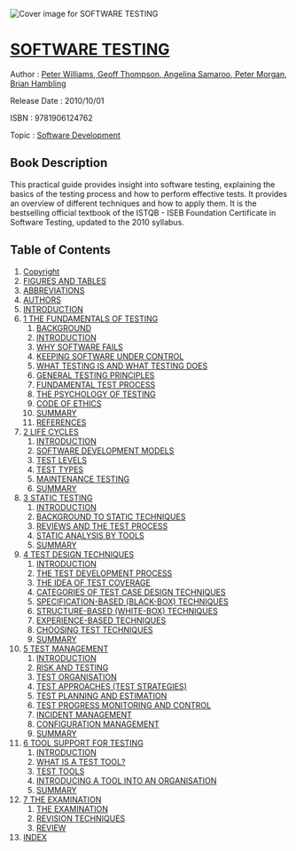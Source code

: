 ![Cover image for SOFTWARE TESTING](https://imgdetail.ebookreading.net/cover/cover/software_development/EB9781906124762.jpg)

[SOFTWARE TESTING](https://ebookreading.net/view/book/SOFTWARE+TESTING-EB9781906124762_1.html "SOFTWARE TESTING")
====================================================================================================================

Author : [Peter Williams](https://ebookreading.net/search/author/Peter+Williams),[ Geoff Thompson](https://ebookreading.net/search/author/+Geoff+Thompson),[ Angelina Samaroo](https://ebookreading.net/search/author/+Angelina+Samaroo),[ Peter Morgan](https://ebookreading.net/search/author/+Peter+Morgan),[ Brian Hambling](https://ebookreading.net/search/author/+Brian+Hambling)

Release Date : 2010/10/01

ISBN : 9781906124762

Topic : [Software Development](https://ebookreading.net/search/category/software-development)

Book Description
-----------------

This practical guide provides insight into software testing, explaining the basics of the testing process and how to perform effective tests. It provides an overview of different techniques and how to apply them. It is the bestselling official textbook of the ISTQB - ISEB Foundation Certificate in Software Testing, updated to the 2010 syllabus.
              
Table of Contents
-----------------

1. [Copyright](https://ebookreading.net/view/book/SOFTWARE+TESTING-EB9781906124762_1.html)
1. [FIGURES AND TABLES](https://ebookreading.net/view/book/SOFTWARE+TESTING-EB9781906124762_2.html)
1. [ABBREVIATIONS](https://ebookreading.net/view/book/SOFTWARE+TESTING-EB9781906124762_3.html)
1. [AUTHORS](https://ebookreading.net/view/book/SOFTWARE+TESTING-EB9781906124762_4.html)
1. [INTRODUCTION](https://ebookreading.net/view/book/SOFTWARE+TESTING-EB9781906124762_5.html)
1. [1 THE FUNDAMENTALS OF TESTING](https://ebookreading.net/view/book/SOFTWARE+TESTING-EB9781906124762_6.html)
    1. [BACKGROUND](https://ebookreading.net/view/book/SOFTWARE+TESTING-EB9781906124762_7.html)
    1. [INTRODUCTION](https://ebookreading.net/view/book/SOFTWARE+TESTING-EB9781906124762_8.html)
    1. [WHY SOFTWARE FAILS](https://ebookreading.net/view/book/SOFTWARE+TESTING-EB9781906124762_9.html)
    1. [KEEPING SOFTWARE UNDER CONTROL](https://ebookreading.net/view/book/SOFTWARE+TESTING-EB9781906124762_10.html)
    1. [WHAT TESTING IS AND WHAT TESTING DOES](https://ebookreading.net/view/book/SOFTWARE+TESTING-EB9781906124762_11.html)
    1. [GENERAL TESTING PRINCIPLES](https://ebookreading.net/view/book/SOFTWARE+TESTING-EB9781906124762_12.html)
    1. [FUNDAMENTAL TEST PROCESS](https://ebookreading.net/view/book/SOFTWARE+TESTING-EB9781906124762_13.html)
    1. [THE PSYCHOLOGY OF TESTING](https://ebookreading.net/view/book/SOFTWARE+TESTING-EB9781906124762_14.html)
    1. [CODE OF ETHICS](https://ebookreading.net/view/book/SOFTWARE+TESTING-EB9781906124762_15.html)
    1. [SUMMARY](https://ebookreading.net/view/book/SOFTWARE+TESTING-EB9781906124762_16.html)
    1. [REFERENCES](https://ebookreading.net/view/book/SOFTWARE+TESTING-EB9781906124762_17.html)
1. [2 LIFE CYCLES](https://ebookreading.net/view/book/SOFTWARE+TESTING-EB9781906124762_19.html)
    1. [INTRODUCTION](https://ebookreading.net/view/book/SOFTWARE+TESTING-EB9781906124762_20.html)
    1. [SOFTWARE DEVELOPMENT MODELS](https://ebookreading.net/view/book/SOFTWARE+TESTING-EB9781906124762_21.html)
    1. [TEST LEVELS](https://ebookreading.net/view/book/SOFTWARE+TESTING-EB9781906124762_22.html)
    1. [TEST TYPES](https://ebookreading.net/view/book/SOFTWARE+TESTING-EB9781906124762_23.html)
    1. [MAINTENANCE TESTING](https://ebookreading.net/view/book/SOFTWARE+TESTING-EB9781906124762_24.html)
    1. [SUMMARY](https://ebookreading.net/view/book/SOFTWARE+TESTING-EB9781906124762_25.html)
1. [3 STATIC TESTING](https://ebookreading.net/view/book/SOFTWARE+TESTING-EB9781906124762_26.html)
    1. [INTRODUCTION](https://ebookreading.net/view/book/SOFTWARE+TESTING-EB9781906124762_27.html)
    1. [BACKGROUND TO STATIC TECHNIQUES](https://ebookreading.net/view/book/SOFTWARE+TESTING-EB9781906124762_28.html)
    1. [REVIEWS AND THE TEST PROCESS](https://ebookreading.net/view/book/SOFTWARE+TESTING-EB9781906124762_29.html)
    1. [STATIC ANALYSIS BY TOOLS](https://ebookreading.net/view/book/SOFTWARE+TESTING-EB9781906124762_30.html)
    1. [SUMMARY](https://ebookreading.net/view/book/SOFTWARE+TESTING-EB9781906124762_31.html)
1. [4 TEST DESIGN TECHNIQUES](https://ebookreading.net/view/book/SOFTWARE+TESTING-EB9781906124762_32.html)
    1. [INTRODUCTION](https://ebookreading.net/view/book/SOFTWARE+TESTING-EB9781906124762_33.html)
    1. [THE TEST DEVELOPMENT PROCESS](https://ebookreading.net/view/book/SOFTWARE+TESTING-EB9781906124762_34.html)
    1. [THE IDEA OF TEST COVERAGE](https://ebookreading.net/view/book/SOFTWARE+TESTING-EB9781906124762_35.html)
    1. [CATEGORIES OF TEST CASE DESIGN TECHNIQUES](https://ebookreading.net/view/book/SOFTWARE+TESTING-EB9781906124762_36.html)
    1. [SPECIFICATION-BASED (BLACK-BOX) TECHNIQUES](https://ebookreading.net/view/book/SOFTWARE+TESTING-EB9781906124762_37.html)
    1. [STRUCTURE-BASED (WHITE-BOX) TECHNIQUES](https://ebookreading.net/view/book/SOFTWARE+TESTING-EB9781906124762_38.html)
    1. [EXPERIENCE-BASED TECHNIQUES](https://ebookreading.net/view/book/SOFTWARE+TESTING-EB9781906124762_39.html)
    1. [CHOOSING TEST TECHNIQUES](https://ebookreading.net/view/book/SOFTWARE+TESTING-EB9781906124762_40.html)
    1. [SUMMARY](https://ebookreading.net/view/book/SOFTWARE+TESTING-EB9781906124762_41.html)
1. [5 TEST MANAGEMENT](https://ebookreading.net/view/book/SOFTWARE+TESTING-EB9781906124762_42.html)
    1. [INTRODUCTION](https://ebookreading.net/view/book/SOFTWARE+TESTING-EB9781906124762_43.html)
    1. [RISK AND TESTING](https://ebookreading.net/view/book/SOFTWARE+TESTING-EB9781906124762_44.html)
    1. [TEST ORGANISATION](https://ebookreading.net/view/book/SOFTWARE+TESTING-EB9781906124762_45.html)
    1. [TEST APPROACHES (TEST STRATEGIES)](https://ebookreading.net/view/book/SOFTWARE+TESTING-EB9781906124762_46.html)
    1. [TEST PLANNING AND ESTIMATION](https://ebookreading.net/view/book/SOFTWARE+TESTING-EB9781906124762_47.html)
    1. [TEST PROGRESS MONITORING AND CONTROL](https://ebookreading.net/view/book/SOFTWARE+TESTING-EB9781906124762_48.html)
    1. [INCIDENT MANAGEMENT](https://ebookreading.net/view/book/SOFTWARE+TESTING-EB9781906124762_49.html)
    1. [CONFIGURATION MANAGEMENT](https://ebookreading.net/view/book/SOFTWARE+TESTING-EB9781906124762_50.html)
    1. [SUMMARY](https://ebookreading.net/view/book/SOFTWARE+TESTING-EB9781906124762_51.html)
1. [6 TOOL SUPPORT FOR TESTING](https://ebookreading.net/view/book/SOFTWARE+TESTING-EB9781906124762_52.html)
    1. [INTRODUCTION](https://ebookreading.net/view/book/SOFTWARE+TESTING-EB9781906124762_53.html)
    1. [WHAT IS A TEST TOOL?](https://ebookreading.net/view/book/SOFTWARE+TESTING-EB9781906124762_54.html)
    1. [TEST TOOLS](https://ebookreading.net/view/book/SOFTWARE+TESTING-EB9781906124762_55.html)
    1. [INTRODUCING A TOOL INTO AN ORGANISATION](https://ebookreading.net/view/book/SOFTWARE+TESTING-EB9781906124762_56.html)
    1. [SUMMARY](https://ebookreading.net/view/book/SOFTWARE+TESTING-EB9781906124762_57.html)
1. [7 THE EXAMINATION](https://ebookreading.net/view/book/SOFTWARE+TESTING-EB9781906124762_58.html)
    1. [THE EXAMINATION](https://ebookreading.net/view/book/SOFTWARE+TESTING-EB9781906124762_59.html)
    1. [REVISION TECHNIQUES](https://ebookreading.net/view/book/SOFTWARE+TESTING-EB9781906124762_60.html)
    1. [REVIEW](https://ebookreading.net/view/book/SOFTWARE+TESTING-EB9781906124762_61.html)
1. [INDEX](https://ebookreading.net/view/book/SOFTWARE+TESTING-EB9781906124762_62.html)
